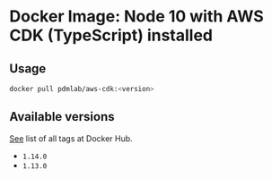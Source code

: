 # Docker Image: Node 10 with AWS CDK (TypeScript) installed

## Usage

```bash
docker pull pdmlab/aws-cdk:<version>
```

## Available versions

[See](https://hub.docker.com/r/pdmlab/aws-cdk/tags) list of all tags at Docker Hub.

- `1.14.0`
- `1.13.0`
